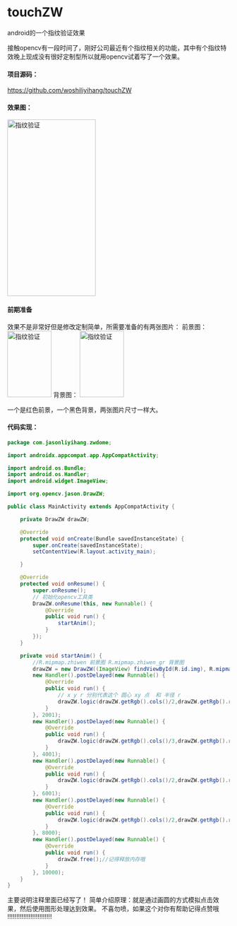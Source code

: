 # touchZW
android的一个指纹验证效果



接触opencv有一段时间了，刚好公司最近有个指纹相关的功能，其中有个指纹特效晚上现成没有很好定制型所以就用opencv试着写了一个效果。

#### 项目源码：
https://github.com/woshiliyihang/touchZW

#### 效果图：
<img src="https://img-blog.csdnimg.cn/20200723093402503.gif" width = "200" height = "400" alt="指纹验证" />

#### 前期准备
效果不是非常好但是修改定制简单，所需要准备的有两张图片：
前景图：
<img src="https://img-blog.csdnimg.cn/20200723093527426.png?x-oss-process=image/watermark,type_ZmFuZ3poZW5naGVpdGk,shadow_10,text_aHR0cHM6Ly9ibG9nLmNzZG4ubmV0L21oaHlvdWNvbQ==,size_16,color_FFFFFF,t_70" width = "100" height = "150" alt="指纹验证" />
背景图：
<img src="https://img-blog.csdnimg.cn/20200723093527323.png?x-oss-process=image/watermark,type_ZmFuZ3poZW5naGVpdGk,shadow_10,text_aHR0cHM6Ly9ibG9nLmNzZG4ubmV0L21oaHlvdWNvbQ==,size_16,color_FFFFFF,t_70" width = "100" height = "150" alt="指纹验证" />

一个是红色前景，一个黑色背景，两张图片尺寸一样大。


#### 代码实现：

```java
package com.jasonliyihang.zwdome;

import androidx.appcompat.app.AppCompatActivity;

import android.os.Bundle;
import android.os.Handler;
import android.widget.ImageView;

import org.opencv.jason.DrawZW;

public class MainActivity extends AppCompatActivity {

    private DrawZW drawZW;

    @Override
    protected void onCreate(Bundle savedInstanceState) {
        super.onCreate(savedInstanceState);
        setContentView(R.layout.activity_main);

    }

    @Override
    protected void onResume() {
        super.onResume();
        // 初始化opencv工具类
        DrawZW.onResume(this, new Runnable() {
            @Override
            public void run() {
                startAnim();
            }
        });
    }

    private void startAnim() {
        //R.mipmap.zhiwen 前景图 R.mipmap.zhiwen_gr 背景图
        drawZW = new DrawZW((ImageView) findViewById(R.id.img), R.mipmap.zhiwen, R.mipmap.zhiwen_gr);
        new Handler().postDelayed(new Runnable() {
            @Override
            public void run() {
                // x y r 分别代表这个 圆心 xy 点  和 半径 r
                drawZW.logic(drawZW.getRgb().cols()/2,drawZW.getRgb().rows()/2, (int) (drawZW.getRgb().cols()*0.4f), 700);
            }
        }, 2001);
        new Handler().postDelayed(new Runnable() {
            @Override
            public void run() {
                drawZW.logic(drawZW.getRgb().cols()/3,drawZW.getRgb().rows()/3,drawZW.getRgb().cols()/3, 700);
            }
        }, 4001);
        new Handler().postDelayed(new Runnable() {
            @Override
            public void run() {
                drawZW.logic(drawZW.getRgb().cols()/2,drawZW.getRgb().rows()/4*3, (int) (drawZW.getRgb().cols()*0.7f), 700);
            }
        }, 6001);
        new Handler().postDelayed(new Runnable() {
            @Override
            public void run() {
                drawZW.logic(drawZW.getRgb().cols()/2,drawZW.getRgb().rows()/4,drawZW.getRgb().cols()*2, 700);
            }
        }, 8000);
        new Handler().postDelayed(new Runnable() {
            @Override
            public void run() {
                drawZW.free();//记得释放内存哦
            }
        }, 10000);
    }
}
```

主要说明注释里面已经写了！
简单介绍原理：就是通过画圆的方式模拟点击效果，然后使用图形处理达到效果。
不喜勿喷，如果这个对你有帮助记得点赞哦 !!!!!!!!!!!!!!!!!!!!!!!!!
